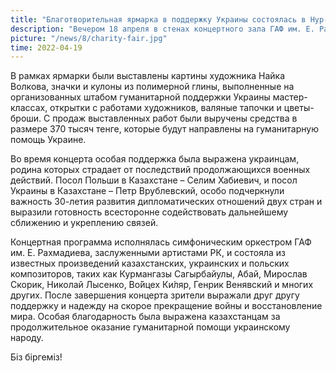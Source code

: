 ```yaml
---
title: "Благотворительная ярмарка в поддержку Украины состоялась в Нур-Султане"
description: "Вечером 18 апреля в стенах концертного зала ГАФ им. Е. Рахмадиева проходила благотворительная ярмарка в поддержку украинского народа, которая состоялась в рамках совместного концерта Посольства Республики Польша и Посольства Украины по случаю 30-летия установления дипломатических отношений."
picture: "/news/8/charity-fair.jpg"
time: 2022-04-19
---
```


<NewsHeader :frontmatter="frontmatter"/>

В рамках ярмарки были выставлены картины художника Найка Волкова, значки и кулоны из полимерной глины, выполненные на организованных штабом гуманитарной поддержки Украины мастер-классах, открытки с работами художников, валяные тапочки и цветы-броши. С продаж выставленных работ были выручены средства в размере 370 тысяч тенге, которые будут направлены на гуманитарную помощь Украине.

Во время концерта особая поддержка была выражена украинцам, родина которых страдает от последствий продолжающихся военных действий. Посол Польши в Казахстане – Селим Хабиевич, и посол Украины в Казахстане – Петр Врублевский, особо подчеркнули важность 30-летия развития дипломатических отношений двух стран и выразили готовность всесторонне содействовать дальнейшему сближению и укреплению связей.

Концертная программа исполнялась симфоническим оркестром ГАФ им. Е. Рахмадиева, заслуженными артистами РК, и состояла из известных произведений казахстанских, украинских и польских композиторов, таких как Курмангазы Сагырбайулы, Абай, Мирослав Скорик, Николай Лысенко, Во́йцех Ки́ляр, Генрик Венявский и многих других.
После завершения концерта зрители выражали друг другу поддержку и надежду на скорое прекращение войны и восстановление мира. Особая благодарность была выражена казахстанцам за продолжительное оказание гуманитарной помощи украинскому народу.

Біз біргеміз!